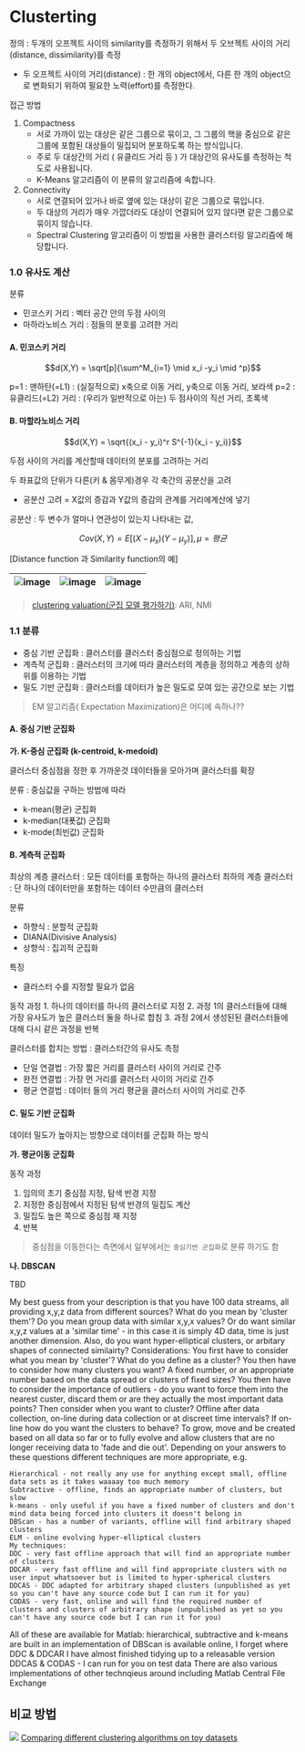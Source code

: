# Clusterting

정의 : 두개의 오프젝트 사이의 similarity를 측정하기 위해서 두 오브젝트 사이의 거리\(distance, dissimilarity\)를 측정

* 두 오프젝트 사이의 거리\(distance\) : 한 개의 object에서, 다른 한 개의 object으로 변화되기 위하여 필요한 노력\(effort\)를 측정한다.

접근 방법

1. Compactness
   * 서로 가까이 있는 대상은 같은 그룹으로 묶이고, 그 그룹의 핵을 중심으로 같은 그룹에 포함된 대상들이 밀집되어 분포하도록 하는 방식입니다. 
   * 주로 두 대상간의 거리 \( 유클리드 거리 등 \) 가 대상간의 유사도를 측정하는 척도로 사용됩니다. 
   * K-Means 알고리즘이 이 분류의 알고리즘에 속합니다.
2. Connectivity
   * 서로 연결되어 있거나 바로 옆에 있는 대상이 같은 그룹으로 묶입니다. 
   * 두 대상의 거리가 매우 가깝더라도 대상이 연결되어 있지 않다면 같은 그룹으로 묶이지 않습니다. 
   * Spectral Clustering 알고리즘이 이 방법을 사용한 클러스터링 알고리즘에 해당합니다.

### 1.0 유사도 계산

분류

* 민코스키 거리 : 벡터 공간 안의 두점 사이의
* 마하라노비스 거리 : 점들의 분호를 고려한 거리

#### A. 민코스키 거리

$$d(X,Y) = \sqrt[p]{\sum^M_{i=1} \mid x_i -y_i \mid ^p}$$

p=1 : 맨하탄\(=L1\) : \(실질적으로\) x축으로 이동 거리, y축으로 이동 거리, 보라색 p=2 : 유클리드\(=L2\) 거리 : \(우리가 일반적으로 아는\) 두 점사이의 직선 거리, 초록색

#### B. 마할라노비스 거리

$$d(X,Y) = \sqrt{(x_i - y_i)^r S^{-1}(x_i - y_i)}$$

두점 사이의 거리를 계산할때 데이터의 분포를 고려하는 거리

두 좌표값의 단위가 다른\(키 & 몸무게\)경우 각 축간의 공분산을 고려

* 공분산 고려 = X값의 증감과 Y값의 증감의 관계를 거리에계산에 넣기

공분산 : 두 변수가 얼마나 연관성이 있는지 나타내는 값,

$$Cov(X,Y) = E \left[(X-\mu_x)(Y-\mu_y) \right] , \mu = 평균$$

\[Distance function 과 Similarity function의 예\]

| ![image](https://user-images.githubusercontent.com/17797922/40976309-9a69c00c-6882-11e8-8dd3-bc4b3846834f.png) | ![image](https://user-images.githubusercontent.com/17797922/40976327-aedac18a-6882-11e8-8f83-6690531e52cd.png) | ![image](https://user-images.githubusercontent.com/17797922/40978071-87854ef2-6887-11e8-9785-27911ef9936e.png) |
| :--- | :--- | :--- |


> [clustering valuation\(군집 모델 평가하기\)](http://woolulu.tistory.com/50): ARI, NMI

### 1.1 분류

* 중심 기반 군집화 : 클러스터를 클러스터 중심점으로 정의하는 기법
* 계측적 군집화 : 클러스터의 크기에 따라 클러스터의 계층을 정의하고 계층의 상하위를 이용하는 기법
* 밀도 기반 군집화 : 클러스터를 데이터가 높은 밀도로 모여 있는 공간으로 보는 기법

> EM 알고리즘\( Expectation Maximization\)은 어디에 속하나??

#### A. 중심 기반 군집화

**가. K-중심 군집화 \(k-centroid, k-medoid\)**

클러스터 중심점을 정한 후 가까운것 데이터들을 모아가며 클러스터를 확장

분류 : 중심값을 구하는 방법에 따라

* k-mean\(평균\) 군집화
* k-median\(대푯값\) 군집화
* k-mode\(최빈값\) 군집화

#### B. 계측적 군집화

최상의 계층 클러스터 : 모든 데이터를 포함하는 하나의 클러스터 최하의 계층 클러스터 : 단 하나의 데이터만을 포함하는 데이터 수만큼의 클러스터

분류

* 하향식 : 분할적 군집화
* DIANA\(Divisive Analysis\)
* 상향식 : 집괴적 군집화

특징

* 클러스터 수를 지정할 필요가 없음

동작 과정 1. 하나의 데이터를 하나의 클러스터로 지정 2. 과정 1의 클러스터들에 대해 가장 유사도가 높은 클러스터 둘을 하나로 합침 3. 과정 2에서 생성된된 클러스터들에 대해 다시 같은 과정을 반복

클러스터를 합치는 방법 : 클러스터간의 유사도 측정

* 단일 연결법 : 가장 짧은 거리를 클러스터 사이의 거리로 간주
* 완전 연결법 : 가장 먼 거리를 클러스터 사이의 거리로 간주
* 평균 연결법 : 데이터 들의 거리 평균을 클러스터 사이의 거리로 간주

#### C. 밀도 기반 군집화

데이터 밀도가 높아지는 방향으로 데이터를 군집화 하는 방식

**가. 평균이동 군집화**

동작 과정

1. 임의의 초기 중심점 지정, 탐색 반경 지정
2. 지정한 중심점에서 지정된 탐색 반경의 밀집도 계산
3. 밀집도 높은 쪽으로 중심점 재 지정
4. 반복

> 중심점을 이동한다는 측면에서 일부에서는 `중심기반 군집화`로 분류 하기도 함

**나. DBSCAN**

TBD

My best guess from your description is that you have 100 data streams, all providing x,y,z data from different sources? What do you mean by 'cluster them'? Do you mean group data with similar x,y,x values? Or do want similar x,y,z values at a 'similar time' - in this case it is simply 4D data, time is just another dimension. Also, do you want hyper-elliptical clusters, or arbitary shapes of connected similairty? Considerations: You first have to consider what you mean by 'cluster'? What do you define as a cluster? You then have to consider how many clusters you want? A fixed number, or an appropriate number based on the data spread or clusters of fixed sizes? You then have to consider the importance of outliers - do you want to force them into the nearest custer, discard them or are they actually the most important data points? Then consider when you want to cluster? Offline after data collection, on-line during data collection or at discreet time intervals? If on-line how do you want the clusters to behave? To grow, move and be created based on all data so far or to fully evolve and allow clusters that are no longer receiving data to 'fade and die out'. Depending on your answers to these questions different techniques are more appropriate, e.g.

```text
Hierarchical - not really any use for anything except small, offline data sets as it takes waaaay too much memory
Subtractive - offline, finds an appropriate number of clusters, but slow
k-means - only useful if you have a fixed number of clusters and don't mind data being forced into clusters it doesn't belong in
DBScan - has a number of variants, offline will find arbitrary shaped clusters
ELM - online evolving hyper-elliptical clusters
My techniques:
DDC - very fast offline approach that will find an appropriate number of clusters
DDCAR - very fast offline and will find appropriate clusters with no user input whatsoever but is limited to hyper-spherical clusters
DDCAS - DDC adapted for arbitrary shaped clusters (unpublished as yet so you can't have any source code but I can run it for you)
CODAS - very fast, online and will find the required number of clusters and clusters of arbitrary shape (unpublished as yet so you can't have any source code but I can run it for you)
```

All of these are available for Matlab: hierarchical, subtractive and k-means are built in an implementation of DBScan is available online, I forget where DDC & DDCAR I have almost finished tidying up to a releasable version DDCAS & CODAS - I can run for you on test data There are also various implementations of other technqieus around including Matlab Central File Exchange

## 비교 방법

![](http://scikit-learn.org/stable/_images/sphx_glr_plot_cluster_comparison_001.png) [Comparing different clustering algorithms on toy datasets](http://scikit-learn.org/stable/auto_examples/cluster/plot_cluster_comparison.html#sphx-glr-auto-examples-cluster-plot-cluster-comparison-py)

